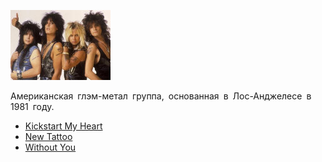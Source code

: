 ![](motley_crue.jpg)

Американская глэм-метал группа, основанная в Лос-Анджелесе в 1981 году.

* [Kickstart My Heart](Kickstart%20My%20Heart)
* [New Tattoo](New%20Tattoo)
* [Without You](Without%20You)